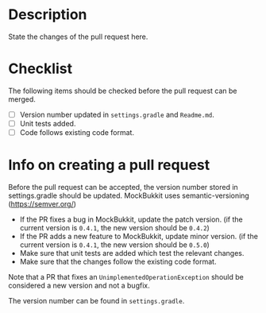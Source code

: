 # Description
State the changes of the pull request here.

# Checklist
The following items should be checked before the pull request can be merged.
- [ ] Version number updated in `settings.gradle` and `Readme.md`.
- [ ] Unit tests added.
- [ ] Code follows existing code format.

# Info on creating a pull request
Before the pull request can be accepted, the version number stored in settings.gradle should be updated.
MockBukkit uses semantic-versioning (https://semver.org/)

 - If the PR fixes a bug in MockBukkit, update the patch version. (if the current version is `0.4.1`, the new version should be `0.4.2`)
 - If the PR adds a new feature to MockBukkit, update minor version. (if the current version is `0.4.1`, the new version should be `0.5.0`)
 - Make sure that unit tests are added which test the relevant changes.
 - Make sure that the changes follow the existing code format.

Note that a PR that fixes an `UnimplementedOperationException` should be considered a new version and not a bugfix.

The version number can be found in `settings.gradle`.

